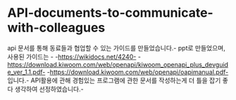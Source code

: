 # API-documents-to-communicate-with-colleagues
api 문서를 통해 동료들과 협업할 수 있는 가이드를 만들었습니다.-
ppt로 만들었으며, 사용된 가이드는 -
-https://wikidocs.net/4240-
-https://download.kiwoom.com/web/openapi/kiwoom_openapi_plus_devguide_ver_1.1.pdf-
-https://download.kiwoom.com/web/openapi/oapimanual.pdf-
입니다.-
API활용에 관해 경험있는 프로그램에 관한 문서를 작성하는게 더 틀을 잡기 좋다 생각하여 선정하였습니다.-

